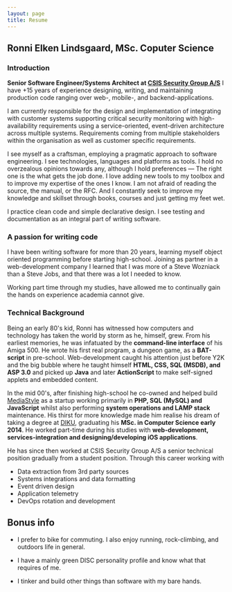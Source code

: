 ```yaml
---
layout: page
title: Resume
---
```


## Ronni Elken Lindsgaard, MSc. Coputer Science

### Introduction

**Senior Software Engineer/Systems Architect at [CSIS Security Group A/S](https://csis.com)**
I have +15 years of experience designing, writing, and maintaining production
code ranging over web-, mobile-, and backend-applications.

I am currently responsible for the design and implementation of integrating with customer systems supporting critical security monitoring with high-availability requirements using a service-oriented, event-driven architecture across multiple systems. Requirements coming from multiple stakeholders within the organisation as well as customer specific requirements.

I see myself as a craftsman, employing a pragmatic approach to software engineering. I see technologies, languages and platforms as tools. I hold no overzealous opinions towards any, although I hold preferences — The right one is the what gets the job done. I love adding new tools to my toolbox and to improve my expertise of the ones I know. I am not afraid of reading the source, the manual, or the RFC. And I constantly seek to improve my knowledge and skillset through books, courses and just getting my feet wet.

I practice clean code and simple declarative design. I see testing and documentation as an integral part of writing software.

### A passion for writing code

I have been writing software for more than 20 years, learning myself object oriented programming before starting high-school.
Joining as partner in a web-development company I learned that I was more of a Steve Wozniack than a Steve Jobs, and that there was a lot I needed to know.

Working part time through my studies, have allowed me to continually gain the hands on experience academia cannot give.


### Technical Background

Being an early 80's kid, Ronni has witnessed how computers and technology has
taken the world by storm as he, himself, grew. From his earliest memories, he was
infatuated by the **command-line interface** of his Amiga 500. He wrote his first
real program, a dungeon game, as a **BAT-script** in pre-school. Web-development
caught his attention just before Y2K and the big bubble where he taught himself **HTML,
CSS, SQL (MSDB), and ASP 3.0** and picked up **Java** and later **ActionScript**
to make self-signed applets and embedded content.

In the mid 00's, after finishing high-school he co-owned and helped build
[MediaStyle](https://mediastyle.dk/) as a startup working primarily in **PHP,
SQL (MySQL) and JavaScript** whilst also performing **system operations and LAMP stack**
maintenance.
His thirst for more knowledge made him realise his dream of taking a degree at
[DIKU](https://di.ku.dk/), graduating his **MSc. in Computer Science early 2014**.
He worked part-time during his studies with **web-development, services-integration
and designing/developing iOS applications**.

He has since then worked at CSIS Security Group A/S a senior
technical position gradually from a student position. Through this career working with

- Data extraction from 3rd party sources
- Systems integrations and data formatting
- Event driven design
- Application telemetry
- DevOps rotation and development

## Bonus info

- I prefer to bike for commuting. I also enjoy running, rock-climbing, and outdoors life in general.

- I have a mainly <span style=“color:green”>green</span> DISC personality profile and know what that requires of me.

- I tinker and build other things than software with my bare hands.

 